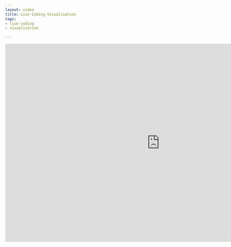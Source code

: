 ```yaml
---
layout: video
title: Live Coding Visualisation
tags:
- live coding
- visualisation

---
```


<iframe width="1000" height="640" src="http://www.youtube.com/embed/DmNV4d-8pls" frameborder="0"> </iframe>
